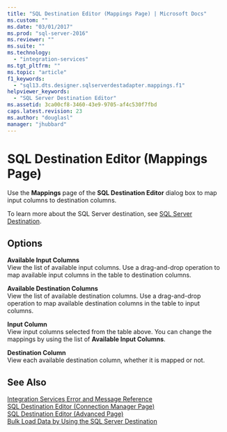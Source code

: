 ```yaml
---
title: "SQL Destination Editor (Mappings Page) | Microsoft Docs"
ms.custom: ""
ms.date: "03/01/2017"
ms.prod: "sql-server-2016"
ms.reviewer: ""
ms.suite: ""
ms.technology: 
  - "integration-services"
ms.tgt_pltfrm: ""
ms.topic: "article"
f1_keywords: 
  - "sql13.dts.designer.sqlserverdestadapter.mappings.f1"
helpviewer_keywords: 
  - "SQL Server Destination Editor"
ms.assetid: 3ca00cf8-3460-43e9-9705-af4c530f7fbd
caps.latest.revision: 23
ms.author: "douglasl"
manager: "jhubbard"
---
```

# SQL Destination Editor (Mappings Page)
  Use the **Mappings** page of the **SQL Destination Editor** dialog box to map input columns to destination columns.  
  
 To learn more about the SQL Server destination, see [SQL Server Destination](../../integration-services/data-flow/sql-server-destination.md).  
  
## Options  
 **Available Input Columns**  
 View the list of available input columns. Use a drag-and-drop operation to map available input columns in the table to destination columns.  
  
 **Available Destination Columns**  
 View the list of available destination columns. Use a drag-and-drop operation to map available destination columns in the table to input columns.  
  
 **Input Column**  
 View input columns selected from the table above. You can change the mappings by using the list of **Available Input Columns**.  
  
 **Destination Column**  
 View each available destination column, whether it is mapped or not.  
  
## See Also  
 [Integration Services Error and Message Reference](../../integration-services/integration-services-error-and-message-reference.md)   
 [SQL Destination Editor &#40;Connection Manager Page&#41;](../../integration-services/data-flow/sql-destination-editor-connection-manager-page.md)   
 [SQL Destination Editor &#40;Advanced Page&#41;](../../integration-services/data-flow/sql-destination-editor-advanced-page.md)   
 [Bulk Load Data by Using the SQL Server Destination](../../integration-services/data-flow/bulk-load-data-by-using-the-sql-server-destination.md)  
  
  